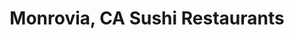 ---
layout: city
title: Monrovia, CA Sushi Restaurants
permalink: /california/monrovia/
stateAbbr: CA
stateName: California
cityName: Monrovia
---